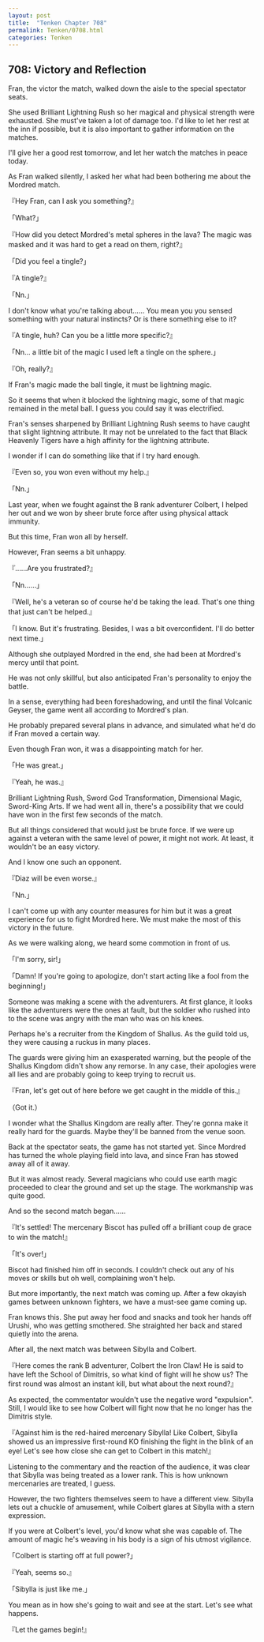 ```yaml
---
layout: post
title:  "Tenken Chapter 708"
permalink: Tenken/0708.html
categories: Tenken
---
```

<h2 id="ch708">708: Victory and Reflection</h2>

<p>Fran, the victor the match, walked down the aisle to the special spectator seats.</p>

<p>She used Brilliant Lightning Rush so her magical and physical strength were exhausted. She must've taken a lot of damage too. 
  I'd like to let her rest at the inn if possible, but it is also important to gather information on the matches.</p>

<p>I'll give her a good rest tomorrow, and let her watch the matches in peace today.</p>

<p>As Fran walked silently, I asked her what had been bothering me about the Mordred match.</p>

<p>『Hey Fran, can I ask you something?』</p>
<p>「What?」</p>
<p>『How did you detect Mordred's metal spheres in the lava? The magic was masked and it was hard to get a read on them, right?』</p>
<p>「Did you feel a tingle?」</p>
<p>『A tingle?』</p>
<p>「Nn.」</p>

<p>I don't know what you're talking about…… You mean you you sensed something with your natural instincts? Or is there something else to it?</p>

<p>『A tingle, huh? Can you be a little more specific?』</p>
<p>「Nn… a little bit of the magic I used left a tingle on the sphere.」</p>
<p>『Oh, really?』</p>

<p>If Fran's magic made the ball tingle, it must be lightning magic.</p>

<p>So it seems that when it blocked the lightning magic, some of that magic remained in the metal ball. I guess you could say it was electrified.</p>

<p>Fran's senses sharpened by Brilliant Lightning Rush seems to have caught that slight lightning attribute. 
  It may not be unrelated to the fact that Black Heavenly Tigers have a high affinity for the lightning attribute.</p>

<p>I wonder if I can do something like that if I try hard enough.</p>

<p>『Even so, you won even without my help.』</p>
<p>「Nn.」</p>

<p>Last year, when we fought against the B rank adventurer Colbert, I helped her out and we won by sheer brute force after using physical attack immunity.</p>

<p>But this time, Fran won all by herself.</p>

<p>However, Fran seems a bit unhappy.</p>

<p>『……Are you frustrated?』</p>
<p>「Nn……」</p>
<p>『Well, he's a veteran so of course he'd be taking the lead. That's one thing that just can't be helped.』</p>
<p>「I know. But it's frustrating. Besides, I was a bit overconfident. I'll do better next time.」</p>

<p>Although she outplayed Mordred in the end, she had been at Mordred's mercy until that point.</p>

<p>He was not only skillful, but also anticipated Fran's personality to enjoy the battle.</p>

<p>In a sense, everything had been foreshadowing, and until the final Volcanic Geyser, the game went all according to Mordred's plan.</p>

<p>He probably prepared several plans in advance, and simulated what he'd do if Fran moved a certain way.</p>

<p>Even though Fran won, it was a disappointing match for her.</p>

<p>「He was great.」</p>
<p>『Yeah, he was.』</p>

<p>Brilliant Lightning Rush, Sword God Transformation, Dimensional Magic, Sword-King Arts. If we had went all in, 
  there's a possibility that we could have won in the first few seconds of the match.</p>

<p>But all things considered that would just be brute force. If we were up against a veteran with the same level of power, 
  it might not work. At least, it wouldn't be an easy victory.</p>

<p>And I know one such an opponent.</p>

<p>『Diaz will be even worse.』</p>
<p>「Nn.」</p>

<p>I can't come up with any counter measures for him but it was a great experience for us to fight Mordred here. 
  We must make the most of this victory in the future.</p>

<p>As we were walking along, we heard some commotion in front of us.</p>

<p>「I'm sorry, sir!」</p>
<p>「Damn! If you're going to apologize, don't start acting like a fool from the beginning!」</p>

<p>Someone was making a scene with the adventurers. At first glance, it looks like the adventurers were the ones at fault, 
  but the soldier who rushed into to the scene was angry with the man who was on his knees.</p>

<p>Perhaps he's a recruiter from the Kingdom of Shallus. As the guild told us, they were causing a ruckus in many places.</p>

<p>The guards were giving him an exasperated warning, but the people of the Shallus Kingdom didn't show any remorse. 
  In any case, their apologies were all lies and are probably going to keep trying to recruit us.</p>

<p>『Fran, let's get out of here before we get caught in the middle of this.』</p>
<p>（Got it.）</p>

<p>I wonder what the Shallus Kingdom are really after. They're gonna make it really hard for the guards. Maybe they'll be banned from the venue soon.</p>

<p>Back at the spectator seats, the game has not started yet. Since Mordred has turned the whole playing field into lava, and since Fran has stowed away all of it away.</p>

<p>But it was almost ready. Several magicians who could use earth magic proceeded to clear the ground and set up the stage. The workmanship was quite good.</p>

<p>And so the second match began……</p>

<p>『It's settled! The mercenary Biscot has pulled off a brilliant coup de grace to win the match!』</p>
<p>「It's over!」</p>

<p>Biscot had finished him off in seconds. I couldn't check out any of his moves or skills but oh well, complaining won't help.</p>

<p>But more importantly, the next match was coming up. After a few okayish games between unknown fighters, we have a must-see game coming up.</p>

<p>Fran knows this. She put away her food and snacks and took her hands off Urushi, who was getting smothered. 
  She straighted her back and stared quietly into the arena.</p>

<p>After all, the next match was between Sibylla and Colbert.</p>

<p>『Here comes the rank B adventurer, Colbert the Iron Claw! He is said to have left the School of Dimitris, 
  so what kind of fight will he show us? The first round was almost an instant kill, but what about the next round?』</p>

<p>As expected, the commentator wouldn't use the negative word "expulsion". Still, I would like to see how Colbert will 
  fight now that he no longer has the Dimitris style.</p>

<p>『Against him is the red-haired mercenary Sibylla! Like Colbert, Sibylla showed us an impressive first-round KO finishing the fight in the blink of an eye! 
  Let's see how close she can get to Colbert in this match!』</p>

<p>Listening to the commentary and the reaction of the audience, it was clear that Sibylla was being treated as a lower rank. 
  This is how unknown mercenaries are treated, I guess.</p>

<p>However, the two fighters themselves seem to have a different view. Sibylla lets out a chuckle of amusement, 
  while Colbert glares at Sibylla with a stern expression.</p>

<p>If you were at Colbert's level, you'd know what she was capable of. The amount of magic he's weaving in his body is a sign of his utmost vigilance.</p>

<p>「Colbert is starting off at full power?」</p>
<p>『Yeah, seems so.』</p>
<p>「Sibylla is just like me.」</p>

<p>You mean as in how she's going to wait and see at the start. Let's see what happens.</p>

<p>『Let the games begin!』</p>



